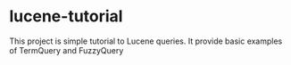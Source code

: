 # lucene-tutorial
This project is simple tutorial to Lucene queries. It provide basic examples of TermQuery and FuzzyQuery
